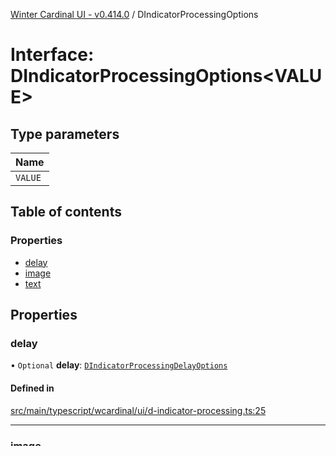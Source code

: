 [Winter Cardinal UI - v0.414.0](../index.md) / DIndicatorProcessingOptions

# Interface: DIndicatorProcessingOptions\<VALUE\>

## Type parameters

| Name |
| :------ |
| `VALUE` |

## Table of contents

### Properties

- [delay](DIndicatorProcessingOptions.md#delay)
- [image](DIndicatorProcessingOptions.md#image)
- [text](DIndicatorProcessingOptions.md#text)

## Properties

### delay

• `Optional` **delay**: [`DIndicatorProcessingDelayOptions`](DIndicatorProcessingDelayOptions.md)

#### Defined in

[src/main/typescript/wcardinal/ui/d-indicator-processing.ts:25](https://github.com/winter-cardinal/winter-cardinal-ui/blob/v0.414.0/src/main/typescript/wcardinal/ui/d-indicator-processing.ts#L25)

___

### image

• `Optional` **image**: [`DIndicatorProcessingImageOptions`](DIndicatorProcessingImageOptions.md)

#### Defined in

[src/main/typescript/wcardinal/ui/d-indicator-processing.ts:27](https://github.com/winter-cardinal/winter-cardinal-ui/blob/v0.414.0/src/main/typescript/wcardinal/ui/d-indicator-processing.ts#L27)

___

### text

• `Optional` **text**: [`DIndicatorProcessingTextOptions`](DIndicatorProcessingTextOptions.md)\<`VALUE`\>

#### Defined in

[src/main/typescript/wcardinal/ui/d-indicator-processing.ts:26](https://github.com/winter-cardinal/winter-cardinal-ui/blob/v0.414.0/src/main/typescript/wcardinal/ui/d-indicator-processing.ts#L26)
